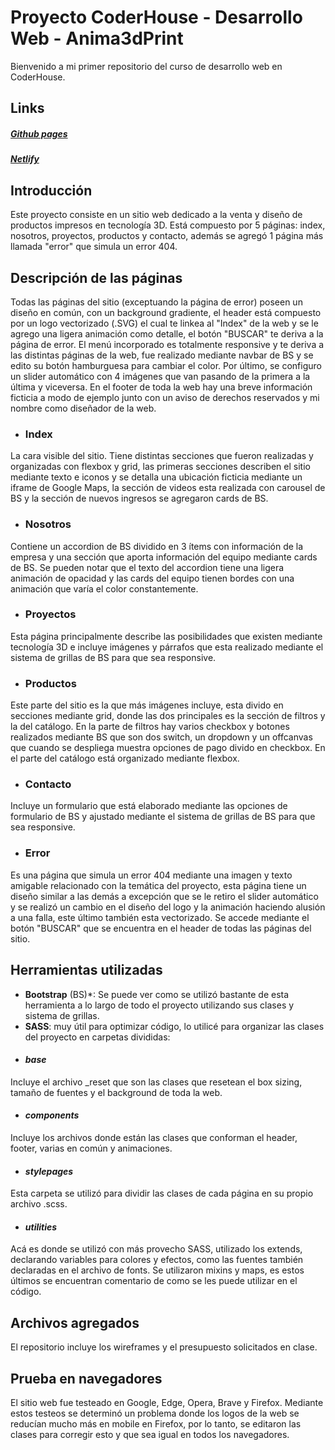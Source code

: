 # Proyecto CoderHouse - Desarrollo Web - Anima3dPrint
Bienvenido a mi primer repositorio del curso de desarrollo web en CoderHouse.
## Links
##### [Github pages](https://ezequielg07.github.io/ProyectoCoderHouse/)
##### [Netlify](https://62f15abcd23cb409416d5f2f--adorable-bombolone-d91301.netlify.app/)
## Introducción
Este proyecto consiste en un sitio web dedicado a la venta y diseño de productos impresos en tecnología 3D. Está compuesto por 5 páginas: index, nosotros, proyectos, productos y contacto, además se agregó 1 página más llamada "error" que simula un error 404.
## Descripción de las páginas
Todas las páginas del sitio (exceptuando la página de error) poseen un diseño en común, con un background gradiente, el header está compuesto por un logo vectorizado (.SVG) el cual te linkea al "Index" de la web y se le agrego una ligera animación como detalle, el botón "BUSCAR" te deriva a la página de error. El menú incorporado es totalmente responsive y te deriva a las distintas páginas de la web, fue realizado mediante navbar de BS y se edito su botón hamburguesa para cambiar el color. Por último, se configuro un slider automático con 4 imágenes que van pasando de la primera a la última y viceversa.
En el footer de toda la web hay una breve información ficticia a modo de ejemplo junto con un aviso de derechos reservados y mi nombre como diseñador de la web.
- ### Index
La cara visible del sitio. Tiene distintas secciones que fueron realizadas y organizadas con flexbox y grid, las primeras secciones describen el sitio mediante texto e iconos y se detalla una ubicación ficticia mediante un iframe de Google Maps, la sección de videos esta realizada con carousel de BS y la sección de nuevos ingresos se agregaron cards de BS.
- ### Nosotros
Contiene un accordion de BS dividido en 3 ítems con información de la empresa y una sección que aporta información del equipo mediante cards de BS. Se pueden notar que el texto del accordion tiene una ligera animación de opacidad y las cards del equipo tienen bordes con una animación que varía el color constantemente.
- ### Proyectos
Esta página principalmente describe las posibilidades que existen mediante tecnología 3D e incluye imágenes y párrafos que esta realizado mediante el sistema de grillas de BS para que sea responsive.
- ### Productos
Este parte del sitio es la que más imágenes incluye, esta divido en secciones mediante grid, donde las dos principales es la sección de filtros y la del catálogo. En la parte de filtros hay varios checkbox y botones realizados mediante BS que son dos switch, un dropdown y un offcanvas que cuando se despliega muestra opciones de pago divido en checkbox. En el parte del catálogo está organizado mediante flexbox.
- ### Contacto
Incluye un formulario que está elaborado mediante las opciones de formulario de BS y ajustado mediante el sistema de grillas de BS para que sea responsive.
- ### Error
Es una página que simula un error 404 mediante una imagen y texto amigable relacionado con la temática del proyecto, esta página tiene un diseño similar a las demás a excepción que se le retiro el slider automático y se realizó un cambio en el diseño del logo y la animación haciendo alusión a una falla, este último también esta vectorizado. Se accede mediante el botón "BUSCAR" que se encuentra en el header de todas las páginas del sitio.
## Herramientas utilizadas
- **Bootstrap** (BS)*: Se puede ver como se utilizó bastante de esta herramienta a lo largo de todo el proyecto utilizando sus clases y sistema de grillas.
- **SASS**: muy útil para optimizar código, lo utilicé para organizar las clases del proyecto en carpetas divididas:
- #### *base*
Incluye el archivo _reset que son las clases que resetean el box sizing, tamaño de fuentes y el background de toda la web.
- #### *components*
Incluye los archivos donde están las clases que conforman el header, footer, varias en común y animaciones.
- #### *stylepages*
Esta carpeta se utilizó para dividir las clases de cada página en su propio archivo .scss.
- #### *utilities*
Acá es donde se utilizó con más provecho SASS, utilizado los extends, declarando variables para colores y efectos, como las fuentes también declaradas en el archivo de fonts. Se utilizaron mixins y maps, es estos últimos se encuentran comentario de como se les puede utilizar en el código.
## Archivos agregados
El repositorio incluye los wireframes y el presupuesto solicitados en clase.
## Prueba en navegadores
El sitio web fue testeado en Google, Edge, Opera, Brave y Firefox. Mediante estos testeos se determinó un problema donde los logos de la web se reducían mucho más en mobile en Firefox, por lo tanto, se editaron las clases para corregir esto y que sea igual en todos los navegadores.

